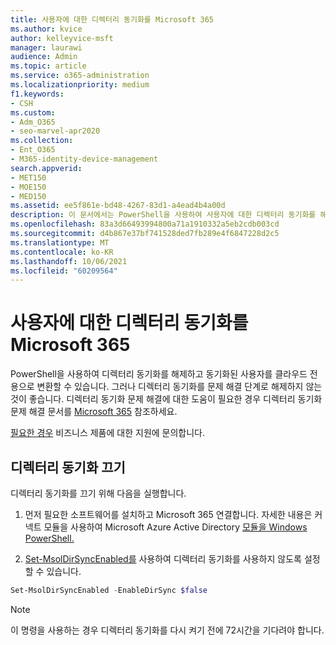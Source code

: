 ```yaml
---
title: 사용자에 대한 디렉터리 동기화를 Microsoft 365
ms.author: kvice
author: kelleyvice-msft
manager: laurawi
audience: Admin
ms.topic: article
ms.service: o365-administration
ms.localizationpriority: medium
f1.keywords:
- CSH
ms.custom:
- Adm_O365
- seo-marvel-apr2020
ms.collection:
- Ent_O365
- M365-identity-device-management
search.appverid:
- MET150
- MOE150
- MED150
ms.assetid: ee5f861e-bd48-4267-83d1-a4ead4b4a00d
description: 이 문서에서는 PowerShell을 사용하여 사용자에 대한 디렉터리 동기화를 해제하는 Microsoft 365.
ms.openlocfilehash: 83a3d66493994800a71a1910332a5eb2cdb003cd
ms.sourcegitcommit: d4b867e37bf741528ded7fb289e4f6847228d2c5
ms.translationtype: MT
ms.contentlocale: ko-KR
ms.lasthandoff: 10/06/2021
ms.locfileid: "60209564"
---
```

# <a name="turn-off-directory-synchronization-for-microsoft-365"></a>사용자에 대한 디렉터리 동기화를 Microsoft 365
PowerShell을 사용하여 디렉터리 동기화를 해제하고 동기화된 사용자를 클라우드 전용으로 변환할 수 있습니다. 그러나 디렉터리 동기화를 문제 해결 단계로 해제하지 않는 것이 좋습니다. 디렉터리 동기화 문제 해결에 대한 도움이 필요한 경우 디렉터리 동기화 문제 해결 문서를 [Microsoft 365](fix-problems-with-directory-synchronization.md) 참조하세요. 
  
[필요한 경우](https://support.office.com/article/32a17ca7-6fa0-4870-8a8d-e25ba4ccfd4b) 비즈니스 제품에 대한 지원에 문의합니다.
  
## <a name="turn-off-directory-synchronization"></a>디렉터리 동기화 끄기  
디렉터리 동기화를 끄기 위해 다음을 실행합니다.
  
1. 먼저 필요한 소프트웨어를 설치하고 Microsoft 365 연결합니다. 자세한 내용은 커넥트 모듈을 사용하여 Microsoft Azure Active Directory [모듈을 Windows PowerShell.](connect-to-microsoft-365-powershell.md#connect-with-the-microsoft-azure-active-directory-module-for-windows-powershell)
    
2. [Set-MsolDirSyncEnabled를](/previous-versions/azure/dn194097(v=azure.100)) 사용하여 디렉터리 동기화를 사용하지 않도록 설정할 수 있습니다. 
    
  ```powershell
  Set-MsolDirSyncEnabled -EnableDirSync $false
  ```

>[!Note]
>이 명령을 사용하는 경우 디렉터리 동기화를 다시 켜기 전에 72시간을 기다려야 합니다.
>
